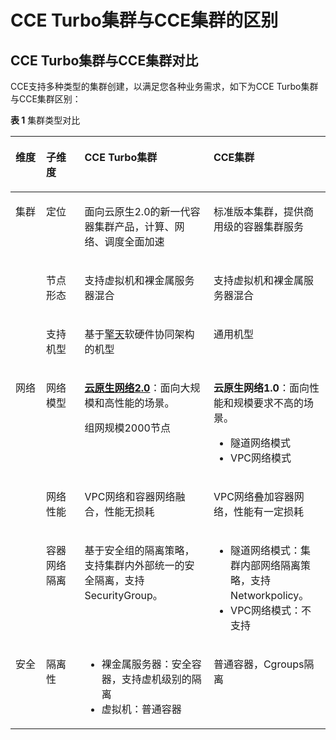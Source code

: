 # CCE Turbo集群与CCE集群的区别<a name="cce_01_0342"></a>

## CCE Turbo集群与CCE集群对比<a name="section67171919115114"></a>

CCE支持多种类型的集群创建，以满足您各种业务需求，如下为CCE Turbo集群与CCE集群区别：

**表 1**  集群类型对比

<a name="zh-cn_topic_0000001151389047_table8289045224"></a>
<table><thead align="left"><tr id="zh-cn_topic_0000001151389047_row19289164182216"><th class="cellrowborder" valign="top" width="9.699030096990302%" id="mcps1.2.5.1.1"><p id="zh-cn_topic_0000001151389047_p1628917416228"><a name="zh-cn_topic_0000001151389047_p1628917416228"></a><a name="zh-cn_topic_0000001151389047_p1628917416228"></a>维度</p>
</th>
<th class="cellrowborder" valign="top" width="12.218778122187782%" id="mcps1.2.5.1.2"><p id="zh-cn_topic_0000001151389047_p17232141414127"><a name="zh-cn_topic_0000001151389047_p17232141414127"></a><a name="zh-cn_topic_0000001151389047_p17232141414127"></a>子维度</p>
</th>
<th class="cellrowborder" valign="top" width="40.965903409659035%" id="mcps1.2.5.1.3"><p id="zh-cn_topic_0000001151389047_p101992815291"><a name="zh-cn_topic_0000001151389047_p101992815291"></a><a name="zh-cn_topic_0000001151389047_p101992815291"></a>CCE Turbo集群</p>
</th>
<th class="cellrowborder" valign="top" width="37.11628837116288%" id="mcps1.2.5.1.4"><p id="zh-cn_topic_0000001151389047_p4289544222"><a name="zh-cn_topic_0000001151389047_p4289544222"></a><a name="zh-cn_topic_0000001151389047_p4289544222"></a>CCE集群</p>
</th>
</tr>
</thead>
<tbody><tr id="zh-cn_topic_0000001151389047_row0378353192912"><td class="cellrowborder" rowspan="3" valign="top" width="9.699030096990302%" headers="mcps1.2.5.1.1 "><p id="zh-cn_topic_0000001151389047_p243905112307"><a name="zh-cn_topic_0000001151389047_p243905112307"></a><a name="zh-cn_topic_0000001151389047_p243905112307"></a>集群</p>
</td>
<td class="cellrowborder" valign="top" width="12.218778122187782%" headers="mcps1.2.5.1.2 "><p id="zh-cn_topic_0000001151389047_p4966548153013"><a name="zh-cn_topic_0000001151389047_p4966548153013"></a><a name="zh-cn_topic_0000001151389047_p4966548153013"></a>定位</p>
</td>
<td class="cellrowborder" valign="top" width="40.965903409659035%" headers="mcps1.2.5.1.3 "><p id="zh-cn_topic_0000001151389047_p123785538299"><a name="zh-cn_topic_0000001151389047_p123785538299"></a><a name="zh-cn_topic_0000001151389047_p123785538299"></a>面向云原生2.0的新一代容器集群产品，计算、网络、调度全面加速</p>
</td>
<td class="cellrowborder" valign="top" width="37.11628837116288%" headers="mcps1.2.5.1.4 "><p id="zh-cn_topic_0000001151389047_p153781053122917"><a name="zh-cn_topic_0000001151389047_p153781053122917"></a><a name="zh-cn_topic_0000001151389047_p153781053122917"></a>标准版本集群，提供商用级的容器集群服务</p>
</td>
</tr>
<tr id="zh-cn_topic_0000001151389047_row132892412218"><td class="cellrowborder" valign="top" headers="mcps1.2.5.1.1 "><p id="zh-cn_topic_0000001151389047_p136288022711"><a name="zh-cn_topic_0000001151389047_p136288022711"></a><a name="zh-cn_topic_0000001151389047_p136288022711"></a>节点形态</p>
</td>
<td class="cellrowborder" valign="top" headers="mcps1.2.5.1.2 "><p id="zh-cn_topic_0000001151389047_p11199184296"><a name="zh-cn_topic_0000001151389047_p11199184296"></a><a name="zh-cn_topic_0000001151389047_p11199184296"></a>支持虚拟机和裸金属服务器混合</p>
</td>
<td class="cellrowborder" valign="top" headers="mcps1.2.5.1.3 "><p id="zh-cn_topic_0000001151389047_p11340151510272"><a name="zh-cn_topic_0000001151389047_p11340151510272"></a><a name="zh-cn_topic_0000001151389047_p11340151510272"></a>支持虚拟机和裸金属服务器混合</p>
</td>
</tr>
<tr id="zh-cn_topic_0000001151389047_row528934132217"><td class="cellrowborder" valign="top" headers="mcps1.2.5.1.1 "><p id="zh-cn_topic_0000001151389047_p86287020271"><a name="zh-cn_topic_0000001151389047_p86287020271"></a><a name="zh-cn_topic_0000001151389047_p86287020271"></a>支持机型</p>
</td>
<td class="cellrowborder" valign="top" headers="mcps1.2.5.1.2 "><p id="zh-cn_topic_0000001151389047_p51991589292"><a name="zh-cn_topic_0000001151389047_p51991589292"></a><a name="zh-cn_topic_0000001151389047_p51991589292"></a>基于<a href="https://activity.huaweicloud.com/ECS_C7.html" target="_blank" rel="noopener noreferrer">擎天</a>软硬件协同架构的机型</p>
</td>
<td class="cellrowborder" valign="top" headers="mcps1.2.5.1.3 "><p id="zh-cn_topic_0000001151389047_p969111063112"><a name="zh-cn_topic_0000001151389047_p969111063112"></a><a name="zh-cn_topic_0000001151389047_p969111063112"></a>通用机型</p>
</td>
</tr>
<tr id="zh-cn_topic_0000001151389047_row19562502266"><td class="cellrowborder" rowspan="3" valign="top" width="9.699030096990302%" headers="mcps1.2.5.1.1 "><p id="zh-cn_topic_0000001151389047_p1356550102618"><a name="zh-cn_topic_0000001151389047_p1356550102618"></a><a name="zh-cn_topic_0000001151389047_p1356550102618"></a>网络</p>
</td>
<td class="cellrowborder" valign="top" width="12.218778122187782%" headers="mcps1.2.5.1.2 "><p id="zh-cn_topic_0000001151389047_p76288082716"><a name="zh-cn_topic_0000001151389047_p76288082716"></a><a name="zh-cn_topic_0000001151389047_p76288082716"></a>网络模型</p>
</td>
<td class="cellrowborder" valign="top" width="40.965903409659035%" headers="mcps1.2.5.1.3 "><p id="zh-cn_topic_0000001151389047_p101999842920"><a name="zh-cn_topic_0000001151389047_p101999842920"></a><a name="zh-cn_topic_0000001151389047_p101999842920"></a><strong id="zh-cn_topic_0000001151389047_b111991280296"><a name="zh-cn_topic_0000001151389047_b111991280296"></a><a name="zh-cn_topic_0000001151389047_b111991280296"></a><a href="https://support.huaweicloud.com/usermanual-cce/cce_01_0284.html" target="_blank" rel="noopener noreferrer">云原生网络2.0</a></strong>：面向大规模和高性能的场景。</p>
<p id="zh-cn_topic_0000001151389047_p74677316335"><a name="zh-cn_topic_0000001151389047_p74677316335"></a><a name="zh-cn_topic_0000001151389047_p74677316335"></a>组网规模2000节点</p>
</td>
<td class="cellrowborder" valign="top" width="37.11628837116288%" headers="mcps1.2.5.1.4 "><p id="zh-cn_topic_0000001151389047_p1734061519273"><a name="zh-cn_topic_0000001151389047_p1734061519273"></a><a name="zh-cn_topic_0000001151389047_p1734061519273"></a><strong id="zh-cn_topic_0000001151389047_b113401315112712"><a name="zh-cn_topic_0000001151389047_b113401315112712"></a><a name="zh-cn_topic_0000001151389047_b113401315112712"></a>云原生网络1.0</strong>：面向性能和规模要求不高的场景。</p>
<a name="zh-cn_topic_0000001151389047_ul2055005123618"></a><a name="zh-cn_topic_0000001151389047_ul2055005123618"></a><ul id="zh-cn_topic_0000001151389047_ul2055005123618"><li>隧道网络模式</li><li>VPC网络模式</li></ul>
</td>
</tr>
<tr id="zh-cn_topic_0000001151389047_row133581631175511"><td class="cellrowborder" valign="top" headers="mcps1.2.5.1.1 "><p id="zh-cn_topic_0000001151389047_p2800173617559"><a name="zh-cn_topic_0000001151389047_p2800173617559"></a><a name="zh-cn_topic_0000001151389047_p2800173617559"></a>网络性能</p>
</td>
<td class="cellrowborder" valign="top" headers="mcps1.2.5.1.2 "><p id="zh-cn_topic_0000001151389047_p219913817299"><a name="zh-cn_topic_0000001151389047_p219913817299"></a><a name="zh-cn_topic_0000001151389047_p219913817299"></a>VPC网络和容器网络融合，性能无损耗</p>
</td>
<td class="cellrowborder" valign="top" headers="mcps1.2.5.1.3 "><p id="zh-cn_topic_0000001151389047_p58001736135520"><a name="zh-cn_topic_0000001151389047_p58001736135520"></a><a name="zh-cn_topic_0000001151389047_p58001736135520"></a>VPC网络叠加容器网络，性能有一定损耗</p>
</td>
</tr>
<tr id="zh-cn_topic_0000001151389047_row1328914432215"><td class="cellrowborder" valign="top" headers="mcps1.2.5.1.1 "><p id="zh-cn_topic_0000001151389047_p1362811017275"><a name="zh-cn_topic_0000001151389047_p1362811017275"></a><a name="zh-cn_topic_0000001151389047_p1362811017275"></a>容器网络隔离</p>
</td>
<td class="cellrowborder" valign="top" headers="mcps1.2.5.1.2 "><p id="zh-cn_topic_0000001151389047_p519910842911"><a name="zh-cn_topic_0000001151389047_p519910842911"></a><a name="zh-cn_topic_0000001151389047_p519910842911"></a>基于安全组的隔离策略，支持集群内外部统一的安全隔离，支持SecurityGroup。</p>
</td>
<td class="cellrowborder" valign="top" headers="mcps1.2.5.1.3 "><a name="zh-cn_topic_0000001151389047_ul29571941173617"></a><a name="zh-cn_topic_0000001151389047_ul29571941173617"></a><ul id="zh-cn_topic_0000001151389047_ul29571941173617"><li>隧道网络模式：集群内部网络隔离策略，支持Networkpolicy。</li><li>VPC网络模式：不支持</li></ul>
</td>
</tr>
<tr id="zh-cn_topic_0000001151389047_row17290144506"><td class="cellrowborder" valign="top" width="9.699030096990302%" headers="mcps1.2.5.1.1 "><p id="zh-cn_topic_0000001151389047_p85985184509"><a name="zh-cn_topic_0000001151389047_p85985184509"></a><a name="zh-cn_topic_0000001151389047_p85985184509"></a>安全</p>
</td>
<td class="cellrowborder" valign="top" width="12.218778122187782%" headers="mcps1.2.5.1.2 "><p id="zh-cn_topic_0000001151389047_p959891855012"><a name="zh-cn_topic_0000001151389047_p959891855012"></a><a name="zh-cn_topic_0000001151389047_p959891855012"></a>隔离性</p>
</td>
<td class="cellrowborder" valign="top" width="40.965903409659035%" headers="mcps1.2.5.1.3 "><a name="zh-cn_topic_0000001151389047_ul125981418125012"></a><a name="zh-cn_topic_0000001151389047_ul125981418125012"></a><ul id="zh-cn_topic_0000001151389047_ul125981418125012"><li>裸金属服务器：安全容器，支持虚机级别的隔离</li><li>虚拟机：普通容器</li></ul>
</td>
<td class="cellrowborder" valign="top" width="37.11628837116288%" headers="mcps1.2.5.1.4 "><p id="zh-cn_topic_0000001151389047_p16598131835011"><a name="zh-cn_topic_0000001151389047_p16598131835011"></a><a name="zh-cn_topic_0000001151389047_p16598131835011"></a>普通容器，Cgroups隔离</p>
</td>
</tr>
</tbody>
</table>

